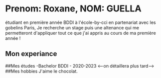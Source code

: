 # Prenom: Roxane, NOM: GUELLA

étudiant en première année BDDI à l'école-by-cci en partenariat avec les gobelins Paris,
Je recherche un stage puis une altenance qui me permetteront d'appliquer tout ce que j'ai appris
au cours de ma première année !
## Mon experiance
<!--on détaillera plus tard-->
##Mes études
-Bachelor BDDI - 2020-2023
<--on détaillera plus tard-->
##Mes hobbies
J'aime le chocolat.
